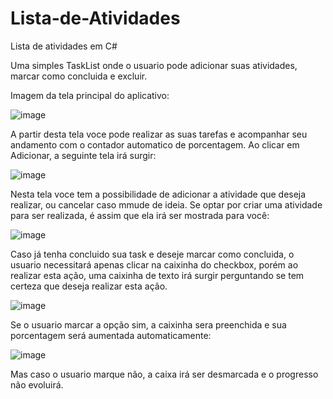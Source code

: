 # Lista-de-Atividades
Lista de atividades em C#

Uma simples TaskList onde o usuario pode adicionar suas atividades, marcar como concluida e excluir.

Imagem da tela principal do aplicativo:

![image](https://github.com/eduardw07/Lista-de-Atividades/assets/45314550/0dc5e991-5ed9-47d1-ad58-b43716c46d69)

A partir desta tela voce pode realizar as suas tarefas e acompanhar seu andamento com o contador automatico de porcentagem.
Ao clicar em Adicionar, a seguinte tela irá surgir:

![image](https://github.com/eduardw07/Lista-de-Atividades/assets/45314550/72da2a14-d984-4990-afe0-6d58f44b4786)

Nesta tela voce tem a possibilidade de adicionar a atividade que deseja realizar, ou cancelar caso mmude de ideia. Se optar por criar uma atividade para ser realizada, é assim que ela irá ser mostrada para você:

![image](https://github.com/eduardw07/Lista-de-Atividades/assets/45314550/0aaba738-aa84-45c8-8b1d-ff3b612b7d5d)

Caso já tenha concluido sua task e deseje marcar como concluida, o usuario necessitará apenas clicar na caixinha do checkbox, porém ao realizar esta ação, uma caixinha de texto irá surgir perguntando se tem certeza que deseja realizar esta ação.

![image](https://github.com/eduardw07/Lista-de-Atividades/assets/45314550/91e4dd6a-3378-472b-92e9-f3b376959c32)

Se o usuario marcar a opção sim, a caixinha sera preenchida e sua porcentagem será aumentada automaticamente:

![image](https://github.com/eduardw07/Lista-de-Atividades/assets/45314550/e453f537-8994-441f-a19a-b27eb634033a)

Mas caso o usuario marque não, a caixa irá ser desmarcada e o progresso não evoluirá.
